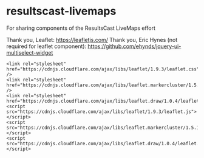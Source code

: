 # resultscast-livemaps
For sharing components of the ResultsCast LiveMaps effort

Thank you, Leaflet: https://leafletjs.com/
Thank you, Eric Hynes (not required for leaflet component): https://github.com/ehynds/jquery-ui-multiselect-widget

    <link rel="stylesheet" href="https://cdnjs.cloudflare.com/ajax/libs/leaflet/1.9.3/leaflet.css" />
    <link rel="stylesheet" href="https://cdnjs.cloudflare.com/ajax/libs/leaflet.markercluster/1.5.1/MarkerCluster.Default.css" />
    <link rel="stylesheet" href="https://cdnjs.cloudflare.com/ajax/libs/leaflet.draw/1.0.4/leaflet.draw.css"/>
    <script src="https://cdnjs.cloudflare.com/ajax/libs/leaflet/1.9.3/leaflet.js"></script>
    <script src="https://cdnjs.cloudflare.com/ajax/libs/leaflet.markercluster/1.5.1/leaflet.markercluster.js"></script>
    <script src="https://cdnjs.cloudflare.com/ajax/libs/leaflet.draw/1.0.4/leaflet.draw.js"></script>
